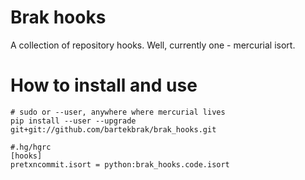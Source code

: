 # Brak hooks

A collection of repository hooks. Well, currently one - mercurial isort.

# How to install and use

```
# sudo or --user, anywhere where mercurial lives
pip install --user --upgrade git+git://github.com/bartekbrak/brak_hooks.git
```

```
#.hg/hgrc
[hooks]
pretxncommit.isort = python:brak_hooks.code.isort
```
